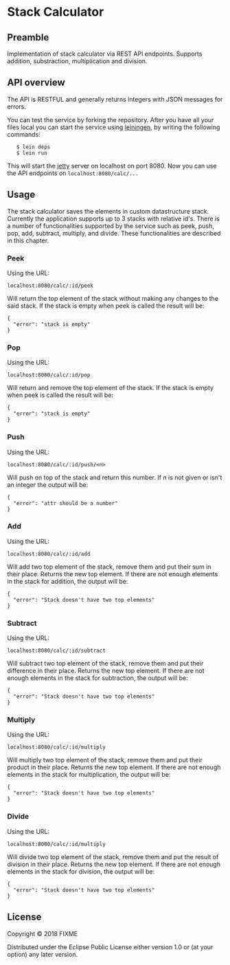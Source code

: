 # Stack Calculator

## Preamble 

Implementation of stack calculator via REST API endpoints. Supports addition, substraction, multiplication and division.

## API overview

The API is RESTFUL and generally returns integers with JSON messages for errors. 

You can test the service by forking the repository. After you have all your files local you can start the service using [leiningen](https://leiningen.org), by writing the following commands:

```
   $ lein deps
   $ lein run
```

This will start the [jetty](https://www.eclipse.org/jetty/) server on localhost on port 8080. Now you can use the API endpoints on `localhost:8080/calc/...`

## Usage

The stack calculator saves the elements in custom datastructure stack. Currently the application supports up to 3 stacks with relative id's. There is a number of functionalities supported by the service such as peek, push, pop, add, subtract, multiply, and divide. These functionalities are described in this chapter.

### Peek

Using the URL:

`localhost:8080/calc/:id/peek`

Will return the top element of the stack without making any changes to the said stack. If the stack is empty when peek is called the result will be:

    {
      "error": "stack is empty"
    }

### Pop

Using the URL:

`localhost:8080/calc/:id/pop`

Will return and remove the top element of the stack. If the stack is empty when peek is called the result will be:

    {
      "error": "stack is empty"
    }

### Push

Using the URL:

`localhost:8080/calc/:id/push/<n>`

Will push <n> on top of the stack and return this number. If n is not given or isn't an integer the output will be:

    {
      "error": "attr should be a number"
    }

### Add

Using the URL:

`localhost:8080/calc/:id/add`

Will add two top element of the stack, remove them and put their sum in their place. Returns the new top element. If there are not enough elements in the stack for addition, the output will be:

    {
      "error": "Stack doesn't have two top elements"
    }

### Subtract

Using the URL:

`localhost:8080/calc/:id/subtract`

Will subtract two top element of the stack, remove them and put their difference in their place. Returns the new top element. If there are not enough elements in the stack for subtraction, the output will be:

    {
      "error": "Stack doesn't have two top elements"
    }

### Multiply

Using the URL:

`localhost:8080/calc/:id/multiply`

Will multiply two top element of the stack, remove them and put their product in their place. Returns the new top element. If there are not enough elements in the stack for multiplication, the output will be:

    {
      "error": "Stack doesn't have two top elements"
    }

### Divide

Using the URL:

`localhost:8080/calc/:id/multiply`

Will divide two top element of the stack, remove them and put the result of division in their place. Returns the new top element. If there are not enough elements in the stack for division, the output will be:

    {
      "error": "Stack doesn't have two top elements"
    }

## License

Copyright © 2018 FIXME

Distributed under the Eclipse Public License either version 1.0 or (at
your option) any later version.
